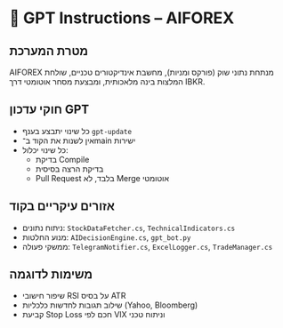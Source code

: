 # 🤖 GPT Instructions – AIFOREX

## מטרת המערכת
AIFOREX מנתחת נתוני שוק (פורקס ומניות), מחשבת אינדיקטורים טכניים, שולחת המלצות בינה מלאכותית, ומבצעת מסחר אוטומטי דרך IBKR.

## חוקי עדכון GPT
- כל שינוי יתבצע בענף `gpt-update`
- אין לשנות את הקוד ב־main ישירות
- כל שינוי יכלול:
  - בדיקת Compile
  - בדיקת הרצה בסיסית
  - Pull Request בלבד, לא Merge אוטומטי

## אזורים עיקריים בקוד
- ניתוח נתונים: `StockDataFetcher.cs`, `TechnicalIndicators.cs`
- מנוע החלטות: `AIDecisionEngine.cs`, `gpt_bot.py`
- ממשקי פעולה: `TelegramNotifier.cs`, `ExcelLogger.cs`, `TradeManager.cs`

## משימות לדוגמה
- שיפור חישובי RSI על בסיס ATR
- שילוב תגובות לחדשות כלכליות (Yahoo, Bloomberg)
- קביעת Stop Loss חכם לפי VIX וניתוח טכני
